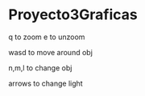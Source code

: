 # Proyecto3Graficas

q to zoom
e to unzoom

wasd to move around obj

n,m,l to change obj

arrows to change light
